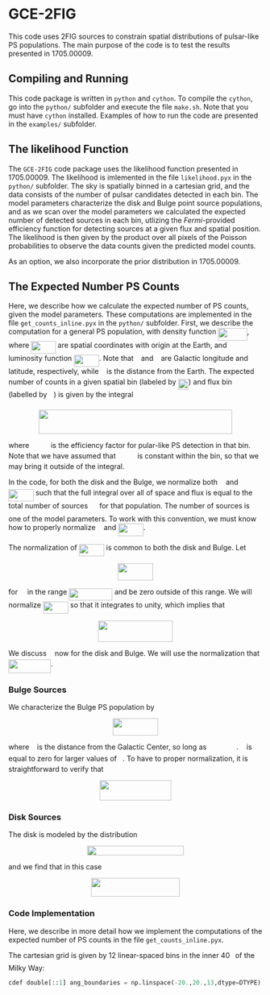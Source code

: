 # GCE-2FIG
This code uses 2FIG sources to constrain spatial distributions of pulsar-like PS populations.  The main purpose of the code is to test the results presented in 1705.00009.

## Compiling and Running

This code package is written in `python` and `cython`.  To compile the `cython`, go into the `python/` subfolder and execute the file `make.sh`.  Note that you must have `cython` installed.  Examples of how to run the code are presented in the `examples/` subfolder.

## The likelihood Function

The `GCE-2FIG` code package uses the likelihood function presented in 1705.00009.  The likelihood is imlemented in the file `likelihood.pyx` in the `python/` subfolder.  The sky is spatially binned in a cartesian grid, and the data consists of the number of pulsar candidates detected in each bin.  The model parameters characterize the disk and Bulge point source populations, and as we scan over the model parameters we calculated the expected number of detected sources in each bin, utlizing the _Fermi_-provided efficiency function for detecting sources at a given flux and spatial position.  The likelihood is then given by the product over all pixels of the Poisson probabilities to observe the data counts given the predicted model counts.

As an option, we also incorporate the prior distribution in 1705.00009.

## The Expected Number PS Counts

Here, we describe how we calculate the expected number of PS counts, given the model parameters.  These computations are implemented in the file `get_counts_inline.pyx` in the `python/` subfolder.  First, we describe the computation for a general PS population, with density function <img src="https://rawgit.com/bsafdi/GCE-2FIG/None/svgs/e33a91659757dc5a5a317888c76bc940.svg?be6254b12b&invert_in_darkmode" align=middle width=57.31143pt height=24.56553pt/>, where <img src="https://rawgit.com/bsafdi/GCE-2FIG/None/svgs/e4c7375533c0164f8ecc75cfe4198ea0.svg?dfb0e10052&invert_in_darkmode" align=middle width=48.84429pt height=24.56553pt/> are spatial coordinates with origin at the Earth, and luminosity function <img src="https://rawgit.com/bsafdi/GCE-2FIG/None/svgs/bb7f89046aaec2638cc892ac2d6b7b12.svg?65354176aa&invert_in_darkmode" align=middle width=49.96266pt height=24.56553pt/>.  Note that <img src="https://rawgit.com/bsafdi/GCE-2FIG/None/svgs/d30a65b936d8007addc9c789d5a7ae49.svg?31f7777694&invert_in_darkmode" align=middle width=6.8238225pt height=22.74591pt/> and <img src="https://rawgit.com/bsafdi/GCE-2FIG/None/svgs/4bdc8d9bcfb35e1c9bfb51fc69687dfc.svg?e3d80aaa39&invert_in_darkmode" align=middle width=7.0284885pt height=22.74591pt/> are Galactic longitude and latitude, respectively, while <img src="https://rawgit.com/bsafdi/GCE-2FIG/None/svgs/6f9bad7347b91ceebebd3ad7e6f6f2d1.svg?1a4d7f9915&invert_in_darkmode" align=middle width=7.6767405pt height=14.10255pt/> is the distance from the Earth.  The expected number of counts in a given spatial bin (labeled by <img src="https://rawgit.com/bsafdi/GCE-2FIG/None/svgs/4fe48dde86ac2d37419f0b35d57ac460.svg?1dc640fc80&invert_in_darkmode" align=middle width=20.612625pt height=21.60213pt/>) and flux bin (labelled by <img src="https://rawgit.com/bsafdi/GCE-2FIG/None/svgs/63bb9849783d01d91403bc9a5fea12a2.svg?4a6d782a7d&invert_in_darkmode" align=middle width=9.041505pt height=22.74591pt/>) is given by the integral
<p align="center"><img src="https://rawgit.com/bsafdi/GCE-2FIG/None/svgs/0b66f12996fe020e588077671462ab65.svg?e57df7f428&invert_in_darkmode" align=middle width=384.76845pt height=47.505645pt/></p> 
where <img src="https://rawgit.com/bsafdi/GCE-2FIG/None/svgs/2e71a536af409f25b2c3baebdba40859.svg?e589d27761&invert_in_darkmode" align=middle width=35.22189pt height=14.10255pt/> is the efficiency factor for pular-like PS detection in that bin.  Note that we have assumed that <img src="https://rawgit.com/bsafdi/GCE-2FIG/None/svgs/2e71a536af409f25b2c3baebdba40859.svg?861637f0d9&invert_in_darkmode" align=middle width=35.22189pt height=14.10255pt/> is constant within the bin, so that we may bring it outside of the integral. 

In the code, for both the disk and the Bulge, we normalize both <img src="https://rawgit.com/bsafdi/GCE-2FIG/None/svgs/6dec54c48a0438a5fcde6053bdb9d712.svg?5b34dbda15&invert_in_darkmode" align=middle width=8.46714pt height=14.10255pt/> and <img src="https://rawgit.com/bsafdi/GCE-2FIG/None/svgs/bb7f89046aaec2638cc892ac2d6b7b12.svg?b72cdee8&invert_in_darkmode" align=middle width=49.96266pt height=24.56553pt/> such that the full integral over all of space and flux is equal to the total number of sources <img src="https://rawgit.com/bsafdi/GCE-2FIG/None/svgs/f9c4988898e7f532b9f826a75014ed3c.svg?d4313bd1ca&invert_in_darkmode" align=middle width=14.94405pt height=22.38192pt/> for that population.  The number of sources is one of the model parameters.  To work with this convention, we must know how to properly normalize <img src="https://rawgit.com/bsafdi/GCE-2FIG/None/svgs/6dec54c48a0438a5fcde6053bdb9d712.svg?97a682313c&invert_in_darkmode" align=middle width=8.46714pt height=14.10255pt/> and <img src="https://rawgit.com/bsafdi/GCE-2FIG/None/svgs/bb7f89046aaec2638cc892ac2d6b7b12.svg?175b20f8fc&invert_in_darkmode" align=middle width=49.96266pt height=24.56553pt/>.

The normalization of <img src="https://rawgit.com/bsafdi/GCE-2FIG/None/svgs/bb7f89046aaec2638cc892ac2d6b7b12.svg?374609b4ec&invert_in_darkmode" align=middle width=49.96266pt height=24.56553pt/> is common to both the disk and Bulge.  Let 
<p align="center"><img src="https://rawgit.com/bsafdi/GCE-2FIG/None/svgs/dc7e9cac24bdd8b9fb9aa0389e209134.svg?95103f713c&invert_in_darkmode" align=middle width=69.953235pt height=33.769395pt/></p>
for <img src="https://rawgit.com/bsafdi/GCE-2FIG/None/svgs/ddcb483302ed36a59286424aa5e0be17.svg?c1ec1b848f&invert_in_darkmode" align=middle width=11.14542pt height=22.38192pt/> in the range <img src="https://rawgit.com/bsafdi/GCE-2FIG/None/svgs/f8702ab460607cfc76e52498178edb88.svg?d06b7341e4&invert_in_darkmode" align=middle width=86.361pt height=24.56553pt/> and be zero outside of this range.  We will normalize <img src="https://rawgit.com/bsafdi/GCE-2FIG/None/svgs/bb7f89046aaec2638cc892ac2d6b7b12.svg?61ac6eb889&invert_in_darkmode" align=middle width=49.96266pt height=24.56553pt/> so that it integrates to unity, which implies that 
<p align="center"><img src="https://rawgit.com/bsafdi/GCE-2FIG/None/svgs/0a8a3c1792e9fdb071d6a6920dec93d7.svg?22e2390e39&invert_in_darkmode" align=middle width=147.489705pt height=41.283165pt/></p>  

We discuss <img src="https://rawgit.com/bsafdi/GCE-2FIG/None/svgs/6dec54c48a0438a5fcde6053bdb9d712.svg?51d495edb7&invert_in_darkmode" align=middle width=8.46714pt height=14.10255pt/> now for the disk and Bulge.  We will use the normalization that <img src="https://rawgit.com/bsafdi/GCE-2FIG/None/svgs/91f9537316cdc8858af8eeb325936c77.svg?1021bb5230&invert_in_darkmode" align=middle width=84.237945pt height=26.70657pt/>.

### Bulge Sources 

We characterize the Bulge PS population by
<p align="center"><img src="https://rawgit.com/bsafdi/GCE-2FIG/None/svgs/20a7cb8590592ee1ab7830a4d8541614.svg?5f1c02156&invert_in_darkmode" align=middle width=90.27315pt height=33.5874pt/></p>
where <img src="https://rawgit.com/bsafdi/GCE-2FIG/None/svgs/89f2e0d2d24bcf44db73aab8fc03252c.svg?61baf9ab01&invert_in_darkmode" align=middle width=7.8435885pt height=14.10255pt/> is the distance from the Galactic Center, so long as <img src="https://rawgit.com/bsafdi/GCE-2FIG/None/svgs/af61c60decc49acae8eeda9dca8fe898.svg?8a7374a8c3&invert_in_darkmode" align=middle width=55.277805pt height=17.65764pt/>.  <img src="https://rawgit.com/bsafdi/GCE-2FIG/None/svgs/6dec54c48a0438a5fcde6053bdb9d712.svg?ac488f7ceb&invert_in_darkmode" align=middle width=8.46714pt height=14.10255pt/> is equal to zero for larger values of <img src="https://rawgit.com/bsafdi/GCE-2FIG/None/svgs/89f2e0d2d24bcf44db73aab8fc03252c.svg?34b6631834&invert_in_darkmode" align=middle width=7.8435885pt height=14.10255pt/>.  To have to proper normalization, it is straightforward to verify that 
<p align="center"><img src="https://rawgit.com/bsafdi/GCE-2FIG/None/svgs/9e79c22983590f5b42a2672ec8cf10a1.svg?9b5842030c&invert_in_darkmode" align=middle width=142.32603pt height=40.08807pt/></p>

### Disk Sources

The disk is modeled by the distribution 
<p align="center"><img src="https://rawgit.com/bsafdi/GCE-2FIG/None/svgs/ffd30829e06c1a1f6e2acec3a70ed61c.svg?6ad871fdf5&invert_in_darkmode" align=middle width=192.0963pt height=18.569595pt/></p>
and we find that in this case
<p align="center"><img src="https://rawgit.com/bsafdi/GCE-2FIG/None/svgs/a5bba1689089f869eba4d9fda47f21e7.svg?332a48995e&invert_in_darkmode" align=middle width=175.99395pt height=37.68171pt/></p>

### Code Implementation

Here, we describe in more detail how we implement the computations of the expected number of PS counts in the file `get_counts_inline.pyx`.

The cartesian grid is given by 12 linear-spaced bins in the inner 40<img src="https://rawgit.com/bsafdi/GCE-2FIG/None/svgs/bda93e7eec1ea3bd03d7177c5b991481.svg?474394bb4&invert_in_darkmode" align=middle width=6.7100715pt height=22.59873pt/> of the Milky Way:
```python
cdef double[::1] ang_boundaries = np.linspace(-20.,20.,13,dtype=DTYPE)
``` 





 

